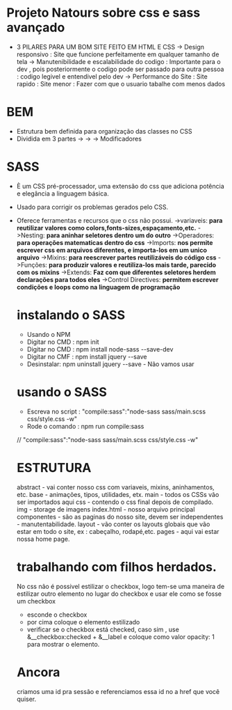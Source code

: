 # Projeto Natours sobre css e sass avançado

- 3 PILARES PARA UM BOM SITE FEITO EM HTML E CSS
  -> Design responsivo
    : Site que funcione perfeitamente em qualquer tamanho de tela
  -> Manutenibilidade e escalabilidade do codigo
    : Importante para o dev , pois posteriormente o codigo pode ser passado para outra pessoa
    : codigo legivel e entendivel pelo dev
  -> Performance do Site
    : Site rapido
    : Site menor
    : Fazer com que o usuario tabalhe com menos dados

# BEM

- Estrutura bem definida para organização das classes no CSS
- Dividida em 3 partes
  ->
  ->
  -> Modificadores

# SASS

- È um CSS pré-processador, uma extensão do css que adiciona potência e elegância a linguagem básica.
- Usado para corrigir os problemas gerados pelo CSS.
- Oferece ferramentas e recursos que o css não possui.
  ->variaveis: **para reutilizar valores como colors,fonts-sizes,espaçamento,etc.**
  ->Nesting: **para aninhar seletores dentro um do outro**
  ->Operadores: **para operações matematicas dentro do css**
  ->Imports: **nos permite escrever css em arquivos diferentes, e importa-los em um unico arquivo**
  ->Mixins: **para reescrever partes reutilizáveis do código css**
  ->Funções: **para produzir valores e reutiliza-los mais tarde, parecido com os mixins**
  ->Extends: **Faz com que diferentes seletores herdem declarações para todos eles**
  ->Control Directives: **permitem escrever condições e loops como na linguagem de programação**

  # instalando o SASS
  
  - Usando o NPM
  - Digitar no CMD : npm init
  - Digitar no CMD : npm install node-sass --save-dev
  - Digitar no CMF : npm install jquery --save
  - Desinstalar: npm uninstall jquery --save - Não vamos usar

  # usando o SASS
  - Escreva no script : "compile:sass":"node-sass sass/main.scss css/style.css -w"
  - Rode o comando : npm run compile:sass

  //  "compile:sass":"node-sass sass/main.scss css/style.css -w"

  # ESTRUTURA

  abstract - vai conter nosso css com variaveis, mixins, aninhamentos, etc.
  base - animações, tipos, utilidades, etx.
  main - todos os CSSs vão ser importados aqui
  css - contendo o css final depois de compilado.
  img - storage de imagens
  index.html - nosso arquivo principal
  componentes - são as paginas do nosso site, devem ser independentes - manutentabilidade.
  layout - vão conter os layouts globais que vão estar em todo o site, ex : cabeçalho, rodapé,etc.
  pages - aqui vai estar nossa home page.

  # trabalhando com filhos herdados.

  No css não é possivel estilizar o checkbox, logo tem-se uma maneira de estilizar outro
  elemento no lugar do checkbox e usar ele como se fosse um checkbox
    - esconde o checkbox
    - por cima coloque o elemento estilizado
    - verificar se o checkbox está checked, caso sim , use &__checkbox:checked + &__label
      e coloque como valor opacity: 1 para mostrar o elemento.

  # Ancora

  criamos uma id pra sessão e referenciamos essa id no a href que você quiser.



